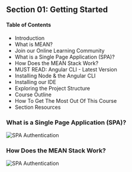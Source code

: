 ## Section 01: Getting Started

#### Table of Contents
- Introduction
- What is MEAN?
- Join our Online Learning Community
- What is a Single Page Application (SPA)?
- How Does the MEAN Stack Work?
- MUST READ: Angular CLI - Latest Version
- Installing Node & the Angular CLI
- Installing our IDE
- Exploring the Project Structure
- Course Outline
- How To Get The Most Out Of This Course
- Section Resources


### What is a Single Page Application (SPA)?

![SPA Authentication](https://github.com/lcycstudio/nodejs/blob/master/Angular%20%26%20NodeJS%20-%20The%20MEAN%20Stack%20Guide/01_getting_started/spa.png)


### How Does the MEAN Stack Work?

![SPA Authentication](https://github.com/lcycstudio/nodejs/blob/master/Angular%20%26%20NodeJS%20-%20The%20MEAN%20Stack%20Guide/01_getting_started/mean.png)

